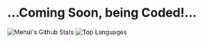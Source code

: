 # ...Coming Soon, being Coded!...

![Mehul's Github Stats](https://github-readme-stats.vercel.app/api?username=daxter-army&show_icons=true&theme=default)
![Top Languages](https://github-readme-stats.vercel.app/api/top-langs/?username=daxter-army&theme=default&layout=compact)

